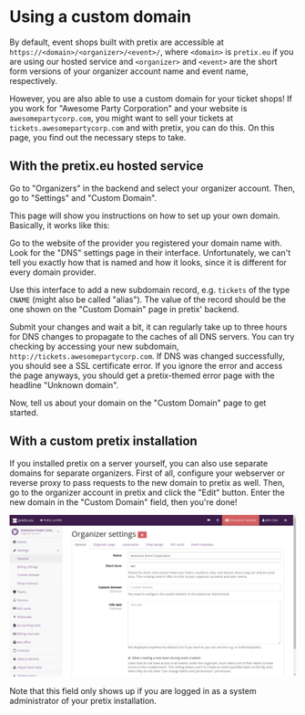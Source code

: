 # Using a custom domain

By default, event shops built with pretix are accessible at ``https://<domain>/<organizer>/<event>/``, where
``<domain>`` is ``pretix.eu`` if you are using our hosted service and ``<organizer>`` and ``<event>`` are the short
form versions of your organizer account name and event name, respectively.

However, you are also able to use a custom domain for your ticket shops! If you work for "Awesome Party Corporation"
and your website is ``awesomepartycorp.com``, you might want to sell your tickets at ``tickets.awesomepartycorp.com``
and with pretix, you can do this. On this page, you find out the necessary steps to take.

## With the pretix.eu hosted service

Go to "Organizers" in the backend and select your organizer account. Then, go to "Settings" and "Custom Domain".

This page will show you instructions on how to set up your own domain. Basically, it works like this:

Go to the website of the provider you registered your domain name with. Look for the "DNS" settings page in their
interface. Unfortunately, we can't tell you exactly how that is named and how it looks, since it is different for every
domain provider.

Use this interface to add a new subdomain record, e.g. ``tickets`` of the type ``CNAME`` (might also be called "alias").
The value of the record should be the one shown on the "Custom Domain" page in pretix' backend.

Submit your changes and wait a bit, it can regularly take up to three hours for DNS changes to propagate to the caches
of all DNS servers. You can try checking by accessing your new subdomain, ``http://tickets.awesomepartycorp.com``.
If DNS was changed successfully, you should see a SSL certificate error. If you ignore the error and access the page
anyways, you should get a pretix-themed error page with the headline "Unknown domain".

Now, tell us about your domain on the "Custom Domain" page to get started.

## With a custom pretix installation

If you installed pretix on a server yourself, you can also use separate domains for separate organizers.
First of all, configure your webserver or reverse proxy to pass requests to the new domain to pretix as well.
Then, go to the organizer account in pretix and click the "Edit" button. Enter the new domain in the "Custom Domain"
field, then you're done!

![Organizer edit interface](../../assets/screens/organizer/edit_sysadmin.png)

Note that this field only shows up if you are logged in as a system administrator of your pretix installation.
